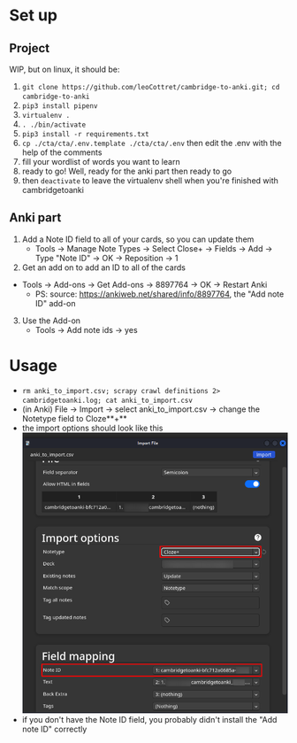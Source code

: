 # Set up
## Project
WIP, but on linux, it should be:
1. `git clone https://github.com/leoCottret/cambridge-to-anki.git; cd cambridge-to-anki`
1. `pip3 install pipenv`
1. `virtualenv .`
1. `. ./bin/activate`
1. `pip3 install -r requirements.txt`
1. `cp ./cta/cta/.env.template ./cta/cta/.env` then edit the .env with the help of the comments
1. fill your wordlist of words you want to learn
1. ready to go! Well, ready for the anki part then ready to go
1. then `deactivate` to leave the virtualenv shell when you're finished with cambridgetoanki
## Anki part
1. Add a Note ID field to all of your cards, so you can update them
    - Tools -> Manage Note Types -> Select Close+ -> Fields -> Add -> Type "Note ID" -> OK -> Reposition -> 1
2. Get an add on to add an ID to all of the cards
- Tools -> Add-ons -> Get Add-ons -> 8897764 -> OK -> Restart Anki
    - PS: source: https://ankiweb.net/shared/info/8897764, the "Add note ID" add-on
3. Use the Add-on
    - Tools -> Add note ids -> yes

# Usage
- `rm anki_to_import.csv; scrapy crawl definitions 2> cambridgetoanki.log; cat anki_to_import.csv`
- (in Anki) File -> Import -> select anki_to_import.csv -> change the Notetype field to Cloze**+**
- the import options should look like this
![Focus on the Cloze+ ](instructions_1.png)
- if you don't have the Note ID field, you probably didn't install the "Add note ID" correctly
